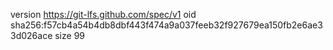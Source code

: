 version https://git-lfs.github.com/spec/v1
oid sha256:f57cb4a54b4db8dbf443f474a9a037feeb32f927679ea150fb2e6ae33d026ace
size 99
